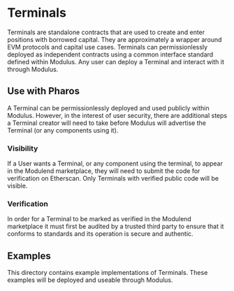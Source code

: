 # Terminals
Terminals are standalone contracts that are used to create and enter positions with borrowed capital. They are approximately a wrapper around EVM protocols and capital use cases. Terminals can permissionlessly deployed as independent contracts using a common interface standard defined within Modulus. Any user can deploy a Terminal and interact with it through Modulus.

## Use with Pharos
A Terminal can be permissionlessly deployed and used publicly within Modulus. However, in the interest of user security, there are additional steps a Terminal creator will need to take before Modulus will advertise the Terminal (or any components using it).

### Visibility
If a User wants a Terminal, or any component using the terminal, to appear in the Modulend marketplace, they will need to submit the code for verification on Etherscan. Only Terminals with verified public code will be visible.

### Verification
In order for a Terminal to be marked as verified in the Modulend marketplace it must first be audited by a trusted third party to ensure that it conforms to standards and its operation is secure and authentic.

## Examples
This directory contains example implementations of Terminals. These examples will be deployed and useable through Modulus.